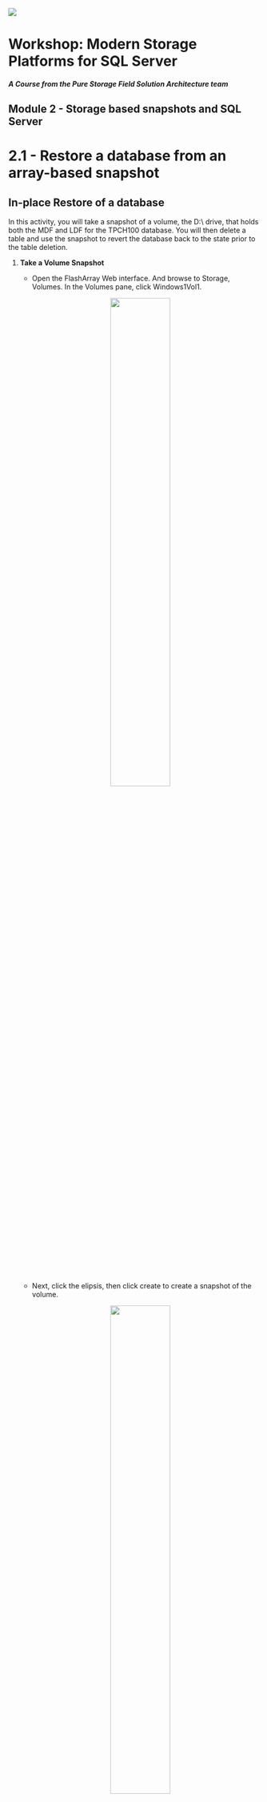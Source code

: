 ![](./../graphics/purestorage.png)

# Workshop: Modern Storage Platforms for SQL Server

#### <i>A Course from the Pure Storage Field Solution Architecture team</i>

## Module 2 - Storage based snapshots and SQL Server

# 2.1 - Restore a database from an array-based snapshot
## In-place Restore of a database
In this activity, you will take a snapshot of a volume, the D:\ drive, that holds both the MDF and LDF for the TPCH100 database. You will then delete a table and use the snapshot to revert the database back to the state prior to the table deletion. 

1. **Take a Volume Snapshot**
    - Open the FlashArray Web interface. And browse to Storage, Volumes. In the Volumes pane, click Windows1Vol1. 

    <p align="center">
        <img src=../graphics/m2/2.1.1.png width="50%" height="50%" >
    </p>

    - Next, click the elipsis, then click create to create a snapshot of the volume.

    <p align="center">
        <img src=../graphics/m2/2.1.2.png width="50%" height="50%" >
    </p>

    - Once complete, the snapshot will appear in the listing. The volume name is appended but an auto-incrementing integer.

    <p align="center">
        <img src=../graphics/m2/2.1.3.png width="50%" height="50%" >
    </p>

1. **Delete a Database Table**
    - Open SSMS, and browse to the TPCC100 database, expand tables and delete the district table by right clicking on the table and clicking Delete. Click OK to conform.

    <p align="center">
        <img src=../graphics/m2/2.1.4.png width="50%" height="50%" >
    </p>

1. **Set the Database Offline**

    - To recover the database in place, we need to change the database state to offline. Right click on the database, click Tasks, click Take Offline. Check the box to Drop All Active Connections and click OK to confirm.

    <p align="center">
    <img src=../graphics/m2/2.1.5.png width="50%" height="50%" >
    </p>

1. **Offline the Volume Supporting the Database** 

    - Snapshots are Volume based operations. So to restore a Volume from snapshot, you must first offline the volume. To offline a Volume, Open Disk Management on the Desktop.

    <p align="center">
        <img src=../graphics/m2/2.1.6.png  width="90" height="100" >
    </p>

    - Right click on Disk 1 and click Offline.
     
    <p align="center">
        <img src=../graphics/m2/2.1.7.png width="25%" height="20%" >
    </p>

1. **Restore the Volume to a Previous Snapshot**

    - Open the FlashArray Web Interface and browse back to the Volume Windows1Vol1. Click on the elipsis in the Volume Snapshots panel and click Restore. This reverts the contents of the volume back to the state captured in the snapshot. Undoing our 'accidental' table deletion.

    <p align="center">
        <img src=../graphics/m2/2.1.8.png width="50%" height="50%" >
    </p>

1. **Online the Volume Supporting the Database**

    - Open Disk Managment back up, right click on Disk 2 and click online

    <p align="center">
        <img src=../graphics/m2/2.1.9.png width="25%" height="25%" >
    </p>

1. **Online the Database**

    - In SSMS, right click on the database, click Tasks, and click Bring Online. 
    
    <p align="center">
        <img src=../graphics/m2/2.1.10.png width="50%" height="50%" >
    </p>

    - Refresh the table listing, by expanding the database, expanding tables and right clicking on Tables and select Refresh. The district table should now 

    <p align="center">
        <img src=../graphics/m2/2.1.11.png width="50%" height="50%" >
    </p>

## Cloning a snapshot and attaching a database
But that seems a little heavy handed, let's try cloning the snapshot to a volume and then attaching the database
- Log into the FlashArray Web Interface
- Click Storage, Volumes
- Click the + to create a new volume and enter the name Windows1Vol2, enter 20GB for the size. 
- Click on that Volume
- In the Conntected Hosts panel, click the vertical three dots, and in the Available Hosts column, select windows1, and click Connect.
- Open the Disk Management icon on the desktop.
- You will now see Disk 2, right click select online, right click again select Initialize, and leave the settings default and click OK.
- Format the volume - Right click, select New Simple Volume and then click Next, leave the volume size default and click Next, leave the drive letter as E and click next, select 64k for the Allocation Unit Size, and change the Volume label to SQLDATA2, click Next and Finish
- Right click on Disk 2 and select offline
- In the FlashArray Web Interface, click Storage, Volumes, and select Windows1Vol1
- In the volumes Snapshots panel, find the snapshot you created in the activity above, its name will be Windows1Vol1.n where n is a number. Click the vertical three dots and select copy. 
- For the Name, enter Windows1Vol2. This is the new volume attached to Windows2 that you just initialized and formated. 
- Click the Overwrite slider to the right.
- Click Copy. When the warning appears click Overwrite.
- Back in Disk Management, right click on Disk 2 and online the volume. 
- Open Windows explorer and browse to E:\ you should see an exact copy of the D:\ volume. 
- In SSMS, you can attach the databases. Change the name to TPCC100_RESTORE.
- Now you can use any method you like to get missing table back into the original database TPCC100 and you didn't have to take the original database offline
- When you're finished, detach the database and set Disk 2 offline in Disk Management
- Back in the FlashArray Web Interface, click on Storage, Volumes, Windows1Vol2
- Disconnect the host
- Destroy the Volume
- You will still have this volume around for 24 hours, click the drop down Destroyed. You can bring this Volume back if needed.

# 2.2 - Clone a database to another instance of SQL Server
In this activity, you will clone a volume to a new instance of SQL Server. You can then attach the database on the target instance. Saving the need to backup and restore the database.

- Log into the Window2 virtual machine and launch Disk Management on the desktop.
- Offline Disk 2
- Back on Windows1, open the FlashArray Web Interface, and click on Storage, Volumes, Windows1Vol1.
- In the volumes Snapshots panel, find the snapshot you created in the activity above, its name will be Windows1Vol1.n where n is a number. Click the vertical three dots and select copy. 
- For the Name, enter Windows2Vol1, and move the Overwrite slider to the right. Click Copy. When the warning appears click Overwrite.
- Back on Window2, in disk management, online Disk 2.
- Right Click on the Volume, click open, you should now see the database files for TPCC100 from the clone of Windows1.
- Back on Windows1, in SSMS, connect to Windows2, and attache the databases
- Once complete, in SSMS on Windows1 detach the database, and on Windows2, offline the volume. This step is needed for the next demo

# 2.3 - Seed an Availability Group from an array-based snapshot
In this activity, you will build an Availability Group from Snapshot.

## Set up the databases

- On Windows1, in SSMS, open a New Query Window and enter `ALTER DATABASE TPCC100 SET SUSPEND_FOR_SNAPSHOT_BACKUP = ON`
- In the FlashArray Web Interface, create a snapshot of Windows1Vol1
- In SSMS, open a New Query Window and enter `BACKUP DATABASE TPCC100 TO DISK='C:\BACKUP\TPCC100-Replica.bkm' WITH METADATA_ONLY`
- Copy this file to \\WINDOWS2\BACKUP\
- In the FlashArray Web Interface, clone the snapshot to overwrite the database volume on Window2. Click Storage, Volumes, Windows1Vol1, in the snapshot panel, select the snapshot you just made, click the three vertical dots and select copy. Enter for the Name Windows2Vol1, and move the overwrite slider to the right.
- On Windows2, in Disk Management, online Disk 2

- On Windows1, in SSMS, open a New Query window and restore the database from snapshot
RESTORE DATABASE TPCC100 FROM DISK = 'C:\BACKUP\TPCC100-Replica.bkm' WITH METADATA_ONLY, REPLACE, NORECOVERY
- In SSMS, you should now see the TPCC100 database in a Restoring state.
- Let's complete the remainder of the availbility group intilization process.
- Take a log backup on WINDOWS1 with `BACKUP LOG TPCC100 TO DISK = 'C:\BACKUP\TPCC100-seed.trn' WITH FORMAT`
- Copy this file to \\WINDOWS2\BACKUP\
- Restore the log file on Window2 `RESTORE LOG TPCC100 FROM DISK C:\BACKUP\TPCC100-seed.trn WITH NORECOVERY`

## Create the Availability Group
- Right Click Always On High Availability, click New Availability Group Wizard.
- Availability Group Name: AG1
- Cluster Type: NONE
- Check the checkbox for TPCC100 to add it to the AG, click next
- Click Add Replica, enter WINDOWS2, click CONNECT, click Next.
- For Data Synchronizatoin Mode, select Join Only, click Next
- On the Validation screen, click next. 
- On the summary screen, click Finish.


TODO - ACTIVITY

# More Resources
- one
- one
- one

---

Next, Continue to [SQL Server Object Integration: Backup and Restore](./3-SQLObjectIntegrationBackupRestore.md)

